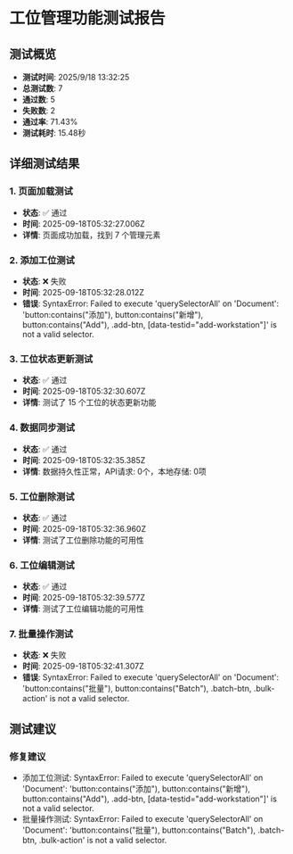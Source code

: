 # 工位管理功能测试报告

## 测试概览
- **测试时间**: 2025/9/18 13:32:25
- **总测试数**: 7
- **通过数**: 5
- **失败数**: 2
- **通过率**: 71.43%
- **测试耗时**: 15.48秒

## 详细测试结果


### 1. 页面加载测试
- **状态**: ✅ 通过
- **时间**: 2025-09-18T05:32:27.006Z
- **详情**: 页面成功加载，找到 7 个管理元素

### 2. 添加工位测试
- **状态**: ❌ 失败
- **时间**: 2025-09-18T05:32:28.012Z
- **错误**: SyntaxError: Failed to execute 'querySelectorAll' on 'Document': 'button:contains("添加"), button:contains("新增"), button:contains("Add"), .add-btn, [data-testid="add-workstation"]' is not a valid selector.

### 3. 工位状态更新测试
- **状态**: ✅ 通过
- **时间**: 2025-09-18T05:32:30.607Z
- **详情**: 测试了 15 个工位的状态更新功能

### 4. 数据同步测试
- **状态**: ✅ 通过
- **时间**: 2025-09-18T05:32:35.385Z
- **详情**: 数据持久性正常，API请求: 0个，本地存储: 0项

### 5. 工位删除测试
- **状态**: ✅ 通过
- **时间**: 2025-09-18T05:32:36.960Z
- **详情**: 测试了工位删除功能的可用性

### 6. 工位编辑测试
- **状态**: ✅ 通过
- **时间**: 2025-09-18T05:32:39.577Z
- **详情**: 测试了工位编辑功能的可用性

### 7. 批量操作测试
- **状态**: ❌ 失败
- **时间**: 2025-09-18T05:32:41.307Z
- **错误**: SyntaxError: Failed to execute 'querySelectorAll' on 'Document': 'button:contains("批量"), button:contains("Batch"), .batch-btn, .bulk-action' is not a valid selector.


## 测试建议

### 修复建议

- 添加工位测试: SyntaxError: Failed to execute 'querySelectorAll' on 'Document': 'button:contains("添加"), button:contains("新增"), button:contains("Add"), .add-btn, [data-testid="add-workstation"]' is not a valid selector.
- 批量操作测试: SyntaxError: Failed to execute 'querySelectorAll' on 'Document': 'button:contains("批量"), button:contains("Batch"), .batch-btn, .bulk-action' is not a valid selector.
